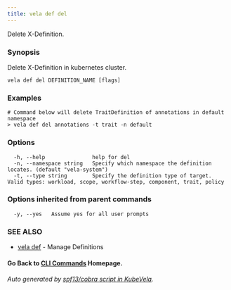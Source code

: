 ```yaml
---
title: vela def del
---
```


Delete X-Definition.

### Synopsis

Delete X-Definition in kubernetes cluster.

```
vela def del DEFINITION_NAME [flags]
```

### Examples

```
# Command below will delete TraitDefinition of annotations in default namespace
> vela def del annotations -t trait -n default
```

### Options

```
  -h, --help               help for del
  -n, --namespace string   Specify which namespace the definition locates. (default "vela-system")
  -t, --type string        Specify the definition type of target. Valid types: workload, scope, workflow-step, component, trait, policy
```

### Options inherited from parent commands

```
  -y, --yes   Assume yes for all user prompts
```

### SEE ALSO

* [vela def](vela_def.md)	 - Manage Definitions

#### Go Back to [CLI Commands](vela.md) Homepage.


###### Auto generated by [spf13/cobra script in KubeVela](https://github.com/kubevela/kubevela/tree/master/hack/docgen).
